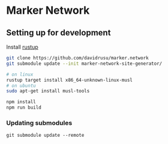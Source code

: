 # Marker Network

## Setting up for development

Install [rustup](https://rustup.rs/)

```bash
git clone https://github.com/davidrusu/marker.network
git submodule update --init marker-network-site-generator/

# on linux
rustup target install x86_64-unknown-linux-musl
# on ubuntu
sudo apt-get install musl-tools

npm install
npm run build
```

### Updating submodules

```
git submodule update --remote
```
